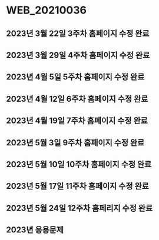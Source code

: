 # WEB_20210036
## 2023년 3월 22일 3주차 홈페이지 수정 완료
## 2023년 3월 29일 4주차 홈페이지 수정 완료
## 2023년 4월 5일 5주차 홈페이지 수정 완료
## 2023년 4월 12일 6주차 홈페이지 수정 완료
## 2023년 4월 19일 7주차 홈페이지 수정 완료
## 2023년 5월 3일 9주차 홈페이지 수정 완료
## 2023년 5월 10일 10주차 홈페이지 수정 완료
## 2023년 5월 17일 11주차 홈페이지 수정 완료
## 2023년 5월 24일 12주차 홈페리지 수정 완료
## 2023년 응용문제
